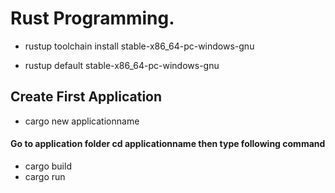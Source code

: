 # Rust Programming.

* rustup toolchain install stable-x86_64-pc-windows-gnu

* rustup default stable-x86_64-pc-windows-gnu

## Create First Application
- cargo new applicationname
#### Go to application folder cd applicationname then type following command
* cargo build
* cargo run

